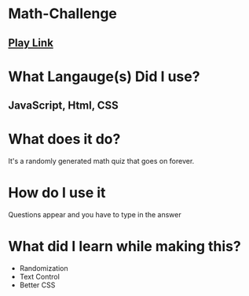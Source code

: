 # Math-Challenge

<a href="https://justicepro.github.io/Math-Challenge/"><h2>Play Link</h2></a>
<h1>What Langauge(s) Did I use?</h1>
<h2>JavaScript, Html, CSS</h2>
<h1>What does it do?</h1>
It's a randomly generated math quiz that goes on forever.<br>
<h1>How do I use it</h1>
Questions appear and you have to type in the answer<br>
<h1>What did I learn while making this?</h1>
<ul>
  <li>Randomization</li>
  <li>Text Control</li>
  <li>Better CSS</li>
</ul>

